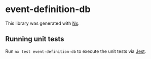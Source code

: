 # event-definition-db

This library was generated with [Nx](https://nx.dev).

## Running unit tests

Run `nx test event-definition-db` to execute the unit tests via [Jest](https://jestjs.io).
